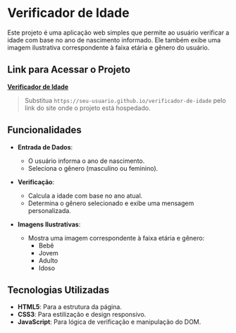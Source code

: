 # Verificador de Idade

Este projeto é uma aplicação web simples que permite ao usuário verificar a idade com base no ano de nascimento informado. Ele também exibe uma imagem ilustrativa correspondente à faixa etária e gênero do usuário.

## Link para Acessar o Projeto

[**Verificador de Idade**](https://railtonoficial.github.io/Execicio-Verificar-Idade/modelo.html)

> Substitua `https://seu-usuario.github.io/verificador-de-idade` pelo link do site onde o projeto está hospedado.

## Funcionalidades

- **Entrada de Dados**:
  - O usuário informa o ano de nascimento.
  - Seleciona o gênero (masculino ou feminino).

- **Verificação**:
  - Calcula a idade com base no ano atual.
  - Determina o gênero selecionado e exibe uma mensagem personalizada.

- **Imagens Ilustrativas**:
  - Mostra uma imagem correspondente à faixa etária e gênero:
    - Bebê
    - Jovem
    - Adulto
    - Idoso

## Tecnologias Utilizadas

- **HTML5**: Para a estrutura da página.
- **CSS3**: Para estilização e design responsivo.
- **JavaScript**: Para lógica de verificação e manipulação do DOM.

